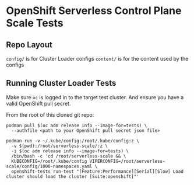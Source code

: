 # OpenShift Serverless Control Plane Scale Tests

## Repo Layout

`config/` is for Cluster Loader configs
`content/` is for the content used by the configs


## Running Cluster Loader Tests

Make sure `oc` is logged in to the target test cluster. And ensure you
have a valid OpenShift pull secret.

From the root of this cloned git repo:

```
podman pull $(oc adm release info --image-for=tests) \
  --authfile <path to your OpenShift pull secret json file>

podman run -v ~/.kube/config:/root/.kube/config:z \
  -v $(pwd):/root/serverless-scale/:z \
  -i $(oc adm release info --image-for=tests) \
  /bin/bash -c 'cd /root/serverless-scale && \
  KUBECONFIG=/root/.kube/config VIPERCONFIG=/root/serverless-scale/config/1000-namespaces.yaml \
  openshift-tests run-test "[Feature:Performance][Serial][Slow] Load cluster should load the cluster [Suite:openshift]"'
```
